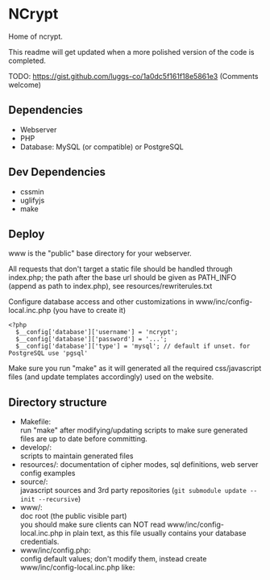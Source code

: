 # NCrypt

Home of ncrypt.

This readme will get updated when a more polished version of the code is completed.


TODO: https://gist.github.com/luggs-co/1a0dc5f161f18e5861e3 (Comments welcome)

## Dependencies

* Webserver
* PHP
* Database: MySQL (or compatible) or PostgreSQL

## Dev Dependencies

* cssmin
* uglifyjs
* make

## Deploy

www is the "public" base directory for your webserver.

All requests that don't target a static file should be handled through index.php; the path after
the base url should be given as PATH_INFO (append as path to index.php), see resources/rewriterules.txt

Configure database access and other customizations in www/inc/config-local.inc.php (you have to create it)

    <?php
      $__config['database']['username'] = 'ncrypt';
      $__config['database']['password'] = '...';
      $__config['database']['type'] = 'mysql'; // default if unset. for PostgreSQL use 'pgsql'
      
Make sure you run "make" as it will generated all the required css/javascript files (and update templates accordingly) used on the website.

## Directory structure

* Makefile:  
  run "make" after modifying/updating scripts to make sure generated files
  are up to date before committing.
* develop/:  
  scripts to maintain generated files
* resources/:
  documentation of cipher modes, sql definitions, web server config examples
* source/:  
  javascript sources and 3rd party repositories (`git submodule update --init --recursive`)
* www/:  
  doc root (the public visible part)  
  you should make sure clients can NOT read www/inc/config-local.inc.php in plain text, as
  this file usually contains your database credentials.
* www/inc/config.php:  
  config default values; don't modify them, instead create www/inc/config-local.inc.php like:
